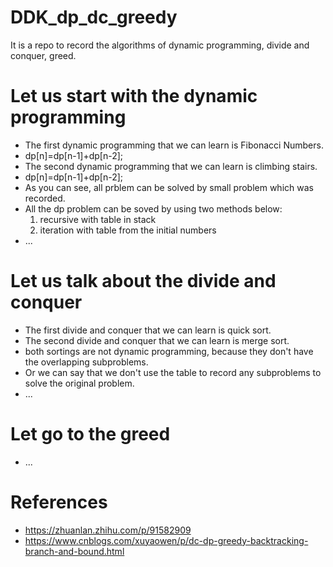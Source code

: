 # DDK_dp_dc_greedy
It is a repo to record the algorithms of dynamic programming, divide and conquer, greed.

# Let us start with the dynamic programming
* The first dynamic programming that we can learn is Fibonacci Numbers.
* dp[n]=dp[n-1]+dp[n-2];
* The second dynamic programming that we can learn is climbing stairs.
* dp[n]=dp[n-1]+dp[n-2];
* As you can see, all prblem can be solved by small problem which was recorded.
* All the dp problem can be soved by using two methods below:
  1. recursive with table in stack 
  2. iteration with table from the initial numbers
* ...

# Let us talk about the divide and conquer
* The first divide and conquer that we can learn is quick sort. 
* The second divide and conquer that we can learn is merge sort. 
* both sortings are not dynamic programming, because they don't have the overlapping subproblems.
* Or we can say that we don't use the table to record any subproblems to solve the original problem.
* ...

# Let go to the greed
* ...


# References
* https://zhuanlan.zhihu.com/p/91582909
* https://www.cnblogs.com/xuyaowen/p/dc-dp-greedy-backtracking-branch-and-bound.html
